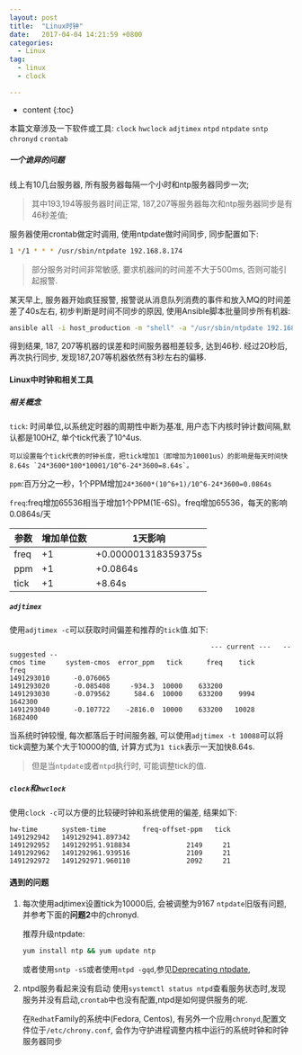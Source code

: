 ```yaml
---
layout: post
title:  "Linux时钟"
date:   2017-04-04 14:21:59 +0800
categories:
  - Linux
tag:
  - linux
  - clock

---
```


* content
{:toc}

本篇文章涉及一下软件或工具:
`clock` `hwclock` `adjtimex` `ntpd` `ntpdate` `sntp` `chronyd` `crontab`

##### 一个诡异的问题

线上有10几台服务器, 所有服务器每隔一个小时和ntp服务器同步一次;

>其中193,194等服务器时间正常, 187,207等服务器每次和ntp服务器同步是有46秒差值;

服务器使用crontab做定时调用, 使用ntpdate做时间同步, 同步配置如下:
``` sh
1 */1 * * * /usr/sbin/ntpdate 192.168.8.174
```

>部分服务对时间非常敏感, 要求机器间的时间差不大于500ms, 否则可能引起报警.

某天早上, 服务器开始疯狂报警, 报警说从消息队列消费的事件和放入MQ的时间差差了40s左右, 初步判断是时间不同步的原因, 使用Ansible脚本批量同步所有机器:
``` sh
ansible all -i host_production -m "shell" -a "/usr/sbin/ntpdate 192.168.8.174"
```
得到结果, 187, 207等机器的误差和时间服务器相差较多, 达到46秒. 经过20秒后, 再次执行同步, 发现187,207等机器依然有3秒左右的偏移.

#### Linux中时钟和相关工具

##### 相关概念
`tick`: 时间单位,以系统定时器的周期性中断为基准, 用户态下内核时钟计数间隔,默认都是100HZ, 单个tick代表了10^4us.

    可以设置每个tick代表的时钟长度，把tick增加1（即增加为10001us）的影响是每天时间快8.64s `24*3600*100*10001/10^6-24*3600=8.64s`。

`ppm`:百万分之一秒，1个PPM增加`24*3600*(10^6+1)/10^6-24*3600=0.0864s`

`freq`:freq增加65536相当于增加1个PPM(1E-6S)。freq增加65536，每天的影响0.0864s/天

|参数|	增加单位数	|1天影响|
|---|---|---|
|freq	|+1	|+0.000001318359375s
|ppm|	+1	|+0.0864s
|tick|	+1	|+8.64s

##### `adjtimex`
使用`adjtimex -c`可以获取时间偏差和推荐的`tick`值.如下:
```
                                                  --- current ---   -- suggested --
cmos time     system-cmos  error_ppm   tick      freq    tick      freq
1491293010      -0.076065
1491293020      -0.085408     -934.3  10000    633200
1491293030      -0.079562      584.6  10000    633200    9994   1642300
1491293040      -0.107722    -2816.0  10000    633200   10028   1682400
```

 当系统时钟较慢, 每次都落后于时间服务器, 可以使用`adjtimex -t 10088`可以将tick调整为某个大于10000的值, 计算方式为`1 tick`表示一天加快8.64s.
>但是当`ntpdate`或者`ntpd`执行时, 可能调整tick的值.

##### `clock`和`hwclock`

使用`clock -c`可以方便的比较硬时钟和系统使用的偏差, 结果如下:
```
hw-time      system-time         freq-offset-ppm   tick
1491292942   1491292941.897342
1491292952   1491292951.918834              2149     21
1491292962   1491292961.939516              2109     21
1491292972   1491292971.960110              2092     21
```

#### 遇到的问题
1. 每次使用adjtimex设置tick为10000后, 会被调整为9167
`ntpdate`旧版有问题,并参考下面的**问题2**中的chronyd.

    推荐升级ntpdate:
    ``` sh
    yum install ntp && yum update ntp
    ```

    或者使用`sntp -sS`或者使用`ntpd -gqd`,参见[Deprecating ntpdate](http://support.ntp.org/bin/view/Dev/DeprecatingNtpdate),

2. ntpd服务看起来没有启动
    使用`systemctl status ntpd`查看服务状态时,发现服务并没有启动,`crontab`中也没有配置,ntpd是如何提供服务的呢.

    在`Redhat`Family的系统中(Fedora, Centos), 有另外一个应用`chronyd`,配置文件位于`/etc/chrony.conf`, 会作为守护进程调整内核中运行的系统时钟和时钟服务器同步
